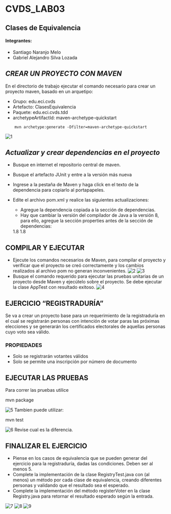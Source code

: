 # CVDS_LAB03
## Clases de Equivalencia
#### Integrantes:
- Santiago Naranjo Melo
- Gabriel Alejandro Silva Lozada

## *CREAR UN PROYECTO CON MAVEN* 

En el directorio de trabajo ejecutar el comando necesario para crear un proyecto maven, basado en un arquetipo:
* Grupo: edu.eci.cvds
* Artefacto: ClasesEquivalencia
* Paquete: edu.eci.cvds.tdd
* archetypeArtifactId: maven-archetype-quickstart

```
    mvn archetype:generate -Dfilter=maven-archetype-quickstart 
```

![1](https://github.com/MPulidoM/CVDS_LAB03/blob/main/Pantallazos/im1.PNG)

## *Actualizar y crear dependencias en el proyecto*
- Busque en internet el repositorio central de maven. 
- Busque el artefacto JUnit y entre a la versión más nueva 
- Ingrese a la pestaña de Maven y haga click en el texto de la dependencia para copiarlo al portapapeles. 
- Edite el archivo pom.xml y realice las siguientes actualizaciones: 
  - Agregue la dependencia copiada a la sección de dependencias. 
  - Hay que cambiar la versión del compilador de Java a la versión 8, para ello, agregue la sección properties antes de la sección de dependencias:
 
   <properties>        
    <maven.compiler.target>1.8</maven.compiler.target>                   
    <maven.compiler.source>1.8</maven.compiler.source>     
    </properties> 

## COMPILAR Y EJECUTAR
* Ejecute los comandos necesarios de Maven, para compilar el proyecto y verificar que el proyecto se creó correctamente y los cambios realizados al archivo
pom no generan inconvenientes.
![2](https://github.com/MPulidoM/CVDS_LAB03/blob/main/Pantallazos/im2.PNG)
![3](https://github.com/MPulidoM/CVDS_LAB03/blob/main/Pantallazos/im3.PNG)
* Busque el comando requerido para ejecutar las pruebas unitarias de un proyecto desde Maven y ejecútelo sobre el proyecto. Se debe ejecutar la clase
AppTest con resultado exitoso.
![4](https://github.com/MPulidoM/CVDS_LAB03/blob/main/Pantallazos/im4.PNG)


## EJERCICIO “REGISTRADURÍA”
Se va a crear un proyecto base para un requerimiento de la registraduría en el cual se registrarán personas con intención de votar paras las próximas
elecciones y se generarán los certificados electorales de aquellas personas cuyo voto sea válido.

### PROPIEDADES
* Solo se registrarán votantes válidos
* Solo se permite una inscripción por número de documento
## EJECUTAR LAS PRUEBAS
Para correr las pruebas utilice

mvn package

![5](https://github.com/MPulidoM/CVDS_LAB03/blob/main/Pantallazos/im5.PNG)
Tambien puede utilizar:

mvn test

![6](https://github.com/MPulidoM/CVDS_LAB03/blob/main/Pantallazos/im6.PNG)
Revise cual es la diferencia.

## FINALIZAR EL EJERCICIO
* Piense en los casos de equivalencia que se pueden generar del ejercicio para la registraduría, dadas las condiciones. Deben ser al menos 5.
* Complete la implementación de la clase RegistryTest.java con (al menos) un método por cada clase de equivalencia, creando
diferentes personas y validando que el resultado sea el esperado.
* Complete la implementación del método registerVoter en la clase Registry.java para retornar el resultado esperado según la entrada.

![7](https://github.com/MPulidoM/CVDS_LAB03/blob/main/Pantallazos/PRUEBAS1.PNG)
![8](https://github.com/MPulidoM/CVDS_LAB03/blob/main/Pantallazos/EjPrueba1.PNG)
![9](https://github.com/MPulidoM/CVDS_LAB03/blob/main/Pantallazos/ejrpuebamaven.PNG)
